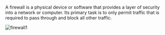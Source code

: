 A firewall is a physical device or software that provides a layer of security into a network or computer. Its primary task is to only permit traffic that is required to pass through and block all other traffic.

![firewall1](https://github.com/Annytech001/alx-system_engineering-devops/assets/117596977/ab3f0e27-24a8-4912-ba4c-84c7ba2807d9)



